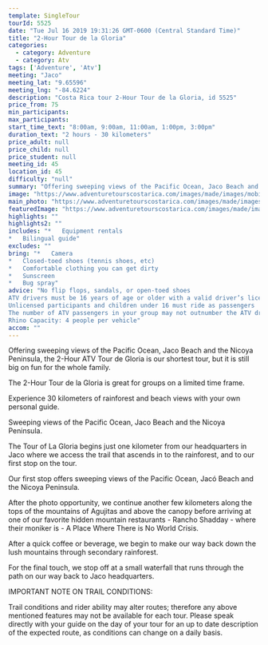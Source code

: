 ```yaml
---
template: SingleTour
tourId: 5525
date: "Tue Jul 16 2019 19:31:26 GMT-0600 (Central Standard Time)"
title: "2-Hour Tour de la Gloria"
categories: 
  - category: Adventure
  - category: Atv
tags: ['Adventure', 'Atv']
meeting: "Jaco"
meeting_lat: "9.65596"
meeting_lng: "-84.6224"
description: "Costa Rica tour 2-Hour Tour de la Gloria, id 5525"
price_from: 75
min_participants: 
max_participants: 
start_time_text: "8:00am, 9:00am, 11:00am, 1:00pm, 3:00pm"
duration_text: "2 hours - 30 kilometers"
price_adult: null
price_child: null
price_student: null
meeting_id: 45
location_id: 45
difficulty: "null"
summary: "Offering sweeping views of the Pacific Ocean, Jaco Beach and the Nicoya Peninsula, the 2-Hour ATV Tour de Gloria is our shortest tour, but it is still big on fun for the whole family."
image: "https://www.adventuretourscostarica.com/images/made/images/mobile/jaco-tours-costa-rica-mobile_320_250_c1.jpg"
main_photo: "https://www.adventuretourscostarica.com/images/made/images/mobile/jaco-tours-costa-rica-mobile_320_250_c1.jpg"
featuredImage: "https://www.adventuretourscostarica.com/images/made/images/mobile/jaco-tours-costa-rica-mobile_320_250_c1.jpg"
highlights: ""
highlights2: ""
includes: "*   Equipment rentals
*   Bilingual guide"
excludes: ""
bring: "*   ​Camera
*   Closed-toed shoes (tennis shoes, etc)
*   Comfortable clothing you can get dirty
*   Sunscreen
*   Bug spray"
advice: "No flip flops, sandals, or open-toed shoes  
ATV drivers must be 16 years of age or older with a valid driver’s license  
Unlicensed participants and children under 16 must ride as passengers  
The number of ATV passengers in your group may not outnumber the ATV drivers  
Rhino Capacity: 4 people per vehicle"
accom: ""
---
```

Offering sweeping views of the Pacific Ocean, Jaco Beach and the Nicoya Peninsula, the 2-Hour ATV Tour de Gloria is our shortest tour, but it is still big on fun for the whole family.

The 2-Hour Tour de la Gloria is great for groups on a limited time frame.

Experience 30 kilometers of rainforest and beach views with your own personal guide.

Sweeping views of the Pacific Ocean, Jaco Beach and the Nicoya Peninsula.

The Tour of La Gloria begins just one kilometer from our headquarters in Jaco where we access the trail that ascends in to the rainforest, and to our first stop on the tour.

Our first stop offers sweeping views of the Pacific Ocean, Jacó Beach and the Nicoya Peninsula.

After the photo opportunity, we continue another few kilometers along the tops of the mountains of Agujitas and above the canopy before arriving at one of our favorite hidden mountain restaurants - Rancho Shadday - where their moniker is - A Place Where There is No World Crisis.

After a quick coffee or beverage, we begin to make our way back down the lush mountains through secondary rainforest.

For the final touch, we stop off at a small waterfall that runs through the path on our way back to Jaco headquarters.

IMPORTANT NOTE ON TRAIL CONDITIONS:

Trail conditions and rider ability may alter routes; therefore any above mentioned features may not be available for each tour. Please speak directly with your guide on the day of your tour for an up to date description of the expected route, as conditions can change on a daily basis.